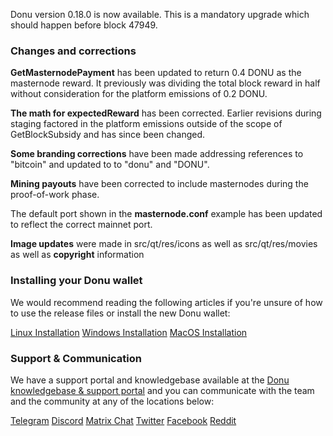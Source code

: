 Donu version 0.18.0 is now available. This is a mandatory upgrade which should happen before block 47949.

### Changes and corrections

**GetMasternodePayment** has been updated to return 0.4 DONU as the masternode reward.  It previously was dividing the total block
reward in half without consideration for the platform emissions of 0.2 DONU.

**The math for expectedReward** has been corrected.  Earlier revisions during staging factored in the platform emissions outside
of the scope of GetBlockSubsidy and has since been changed.

**Some branding corrections** have been made addressing references to "bitcoin" and updated to to "donu" and "DONU".

**Mining payouts** have been corrected to include masternodes during the proof-of-work phase.

The default port shown in the **masternode.conf** example has been updated to reflect the correct mainnet port.

**Image updates** were made in src/qt/res/icons as well as src/qt/res/movies as well as **copyright** information

### Installing your Donu wallet

We would recommend reading the following articles if you're unsure of how to use the release files or install the new Donu wallet:

[Linux Installation](https://www.donu.support/portal/kb/articles/installing-your-donu-wallet-in-linux)
[Windows Installation](https://www.donu.support/portal/kb/articles/installing-your-donu-wallet-in-windows)
[MacOS Installation](https://www.donu.support/portal/kb/articles/installing-your-donu-wallet-in-macos)

### Support & Communication

We have a support portal and knowledgebase available at the [Donu knowledgebase & support portal](https://www.donu.support) and you can communicate with the team and the community at any of the locations below:

[Telegram](https://www.donu.io/telegram)
[Discord](https://www.donu.io/discord)
[Matrix Chat](https://www.donu.io/matrix)
[Twitter](https://www.donu.io/twitter)
[Facebook](https://www.donu.io/facebook)
[Reddit](https://www.donu.io/reddit)

